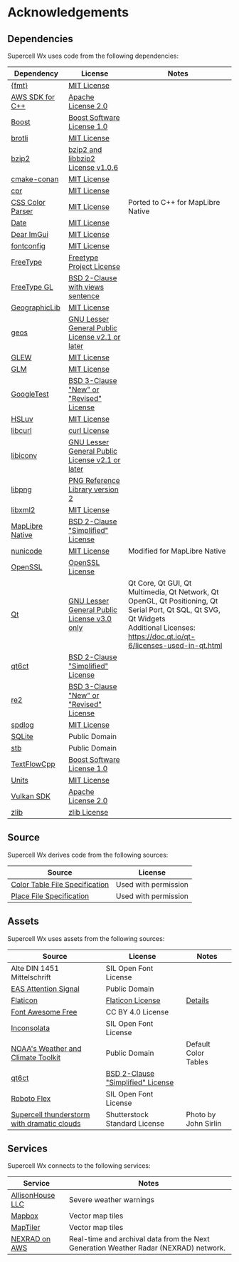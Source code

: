 Acknowledgements
================

Dependencies
------------

Supercell Wx uses code from the following dependencies:

| Dependency | License | Notes |
| ---------- | ------- | ----- |
| [{fmt}](https://fmt.dev/) | [MIT License](https://spdx.org/licenses/MIT.html) |
| [AWS SDK for C++](https://aws.amazon.com/sdk-for-cpp/) | [Apache License 2.0](https://spdx.org/licenses/Apache-2.0.html) |
| [Boost](https://www.boost.org/) | [Boost Software License 1.0](https://spdx.org/licenses/BSL-1.0.html) |
| [brotli](https://github.com/google/brotli) | [MIT License](https://spdx.org/licenses/MIT.html) |
| [bzip2](https://sourceware.org/bzip2/) | [bzip2 and libbzip2 License v1.0.6](https://spdx.org/licenses/bzip2-1.0.6.html) |
| [cmake-conan](https://github.com/conan-io/cmake-conan) | [MIT License](https://spdx.org/licenses/MIT.html) |
| [cpr](https://github.com/libcpr/cpr) | [MIT License](https://spdx.org/licenses/MIT.html) |
| [CSS Color Parser](https://github.com/deanm/css-color-parser-js) | [MIT License](https://spdx.org/licenses/MIT.html) | Ported to C++ for MapLibre Native |
| [Date](https://github.com/HowardHinnant/date) | [MIT License](https://spdx.org/licenses/MIT.html) |
| [Dear ImGui](https://github.com/ocornut/imgui) | [MIT License](https://spdx.org/licenses/MIT.html) |
| [fontconfig](http://fontconfig.org/) | [MIT License](https://spdx.org/licenses/MIT.html) |
| [FreeType](https://freetype.org/) | [Freetype Project License](https://spdx.org/licenses/FTL.html) |
| [FreeType GL](https://github.com/rougier/freetype-gl) | [BSD 2-Clause with views sentence](https://spdx.org/licenses/BSD-2-Clause-Views.html) |
| [GeographicLib](https://geographiclib.sourceforge.io/) | [MIT License](https://spdx.org/licenses/MIT.html) |
| [geos](https://libgeos.org/) | [GNU Lesser General Public License v2.1 or later](https://spdx.org/licenses/LGPL-2.1-or-later.html) |
| [GLEW](https://www.opengl.org/sdk/libs/GLEW/) | [MIT License](https://spdx.org/licenses/MIT.html) |
| [GLM](https://github.com/g-truc/glm) | [MIT License](https://spdx.org/licenses/MIT.html) |
| [GoogleTest](https://google.github.io/googletest/) | [BSD 3-Clause "New" or "Revised" License](https://spdx.org/licenses/BSD-3-Clause.html) |
| [HSLuv](https://www.hsluv.org/) | [MIT License](https://spdx.org/licenses/MIT.html) |
| [libcurl](https://curl.se/libcurl/) | [curl License](https://spdx.org/licenses/curl.html) |
| [libiconv](https://www.gnu.org/software/libiconv/) | [GNU Lesser General Public License v2.1 or later](https://spdx.org/licenses/LGPL-2.1-or-later.html) |
| [libpng](http://libpng.org/pub/png/libpng.html) | [PNG Reference Library version 2](https://spdx.org/licenses/libpng-2.0.html) |
| [libxml2](http://xmlsoft.org/) | [MIT License](https://spdx.org/licenses/MIT.html) |
| [MapLibre Native](https://maplibre.org/projects/maplibre-native/) | [BSD 2-Clause "Simplified" License](https://spdx.org/licenses/BSD-2-Clause.html) |
| [nunicode](https://bitbucket.org/alekseyt/nunicode/src/master/) | [MIT License](https://spdx.org/licenses/MIT.html) | Modified for MapLibre Native |
| [OpenSSL](https://www.openssl.org/) | [OpenSSL License](https://spdx.org/licenses/OpenSSL.html) |
| [Qt](https://www.qt.io/) | [GNU Lesser General Public License v3.0 only](https://spdx.org/licenses/LGPL-3.0-only.html) | Qt Core, Qt GUI, Qt Multimedia, Qt Network, Qt OpenGL, Qt Positioning, Qt Serial Port, Qt SQL, Qt SVG, Qt Widgets<br/>Additional Licenses: https://doc.qt.io/qt-6/licenses-used-in-qt.html |
| [qt6ct](https://github.com/trialuser02/qt6ct) | [BSD 2-Clause "Simplified" License](https://spdx.org/licenses/BSD-2-Clause.html) |
| [re2](https://github.com/google/re2) | [BSD 3-Clause "New" or "Revised" License](https://spdx.org/licenses/BSD-3-Clause.html) |
| [spdlog](https://github.com/gabime/spdlog) | [MIT License](https://spdx.org/licenses/MIT.html) |
| [SQLite](https://www.sqlite.org/) | Public Domain |
| [stb](https://github.com/nothings/stb) | Public Domain |
| [TextFlowCpp](https://github.com/catchorg/textflowcpp) | [Boost Software License 1.0](https://spdx.org/licenses/BSL-1.0.html) |
| [Units](https://github.com/nholthaus/units) | [MIT License](https://spdx.org/licenses/MIT.html) |
| [Vulkan SDK](https://www.vulkan.org/) | [Apache License 2.0](https://spdx.org/licenses/Apache-2.0.html) |
| [zlib](https://zlib.net/) | [zlib License](https://spdx.org/licenses/Zlib.html) |

Source
------

Supercell Wx derives code from the following sources:

| Source | License |
| ------ | ------- |
| [Color Table File Specification](http://www.grlevelx.com/manuals/color_tables/files_color_table.htm) | Used with permission |
| [Place File Specification](https://www.grlevelx.com/manuals/gis/files_places.htm) | Used with permission |

Assets
------

Supercell Wx uses assets from the following sources:

| Source | License | Notes |
| ------ | ------- | ----- |
| Alte DIN 1451 Mittelschrift | SIL Open Font License |
| [EAS Attention Signal](https://en.wikipedia.org/wiki/File:Emergency_Alert_System_Attention_Signal_20s.ogg) | Public Domain |
| [Flaticon](https://www.flaticon.com/) | [Flaticon License](https://www.freepikcompany.com/legal#nav-flaticon-agreement) | [Details](scwx-qt/res/icons/flaticon/README.md) |
| [Font Awesome Free](https://fontawesome.com/) | CC BY 4.0 License |
| [Inconsolata](https://fonts.google.com/specimen/Inconsolata) | SIL Open Font License |
| [NOAA's Weather and Climate Toolkit](https://www.ncdc.noaa.gov/wct/) | Public Domain | Default Color Tables |
| [qt6ct](https://github.com/trialuser02/qt6ct) | [BSD 2-Clause "Simplified" License](https://spdx.org/licenses/BSD-2-Clause.html) |
| [Roboto Flex](https://fonts.google.com/specimen/Roboto+Flex) | SIL Open Font License |
| [Supercell thunderstorm with dramatic clouds](https://www.shutterstock.com/image-photo/supercell-thunderstorm-dramatic-clouds-1354353521) | Shutterstock Standard License | Photo by John Sirlin

Services
--------

Supercell Wx connects to the following services:

| Service | Notes |
| ------- | ----- |
| [AllisonHouse LLC](https://www.allisonhouse.com/) | Severe weather warnings |
| [Mapbox](https://www.mapbox.com/) | Vector map tiles |
| [MapTiler](https://www.maptiler.com/) | Vector map tiles |
| [NEXRAD on AWS](https://registry.opendata.aws/noaa-nexrad/) | Real-time and archival data from the Next Generation Weather Radar (NEXRAD) network. |
